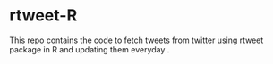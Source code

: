 # rtweet-R
This repo contains the code to fetch tweets from twitter using rtweet package in R and updating them everyday .
